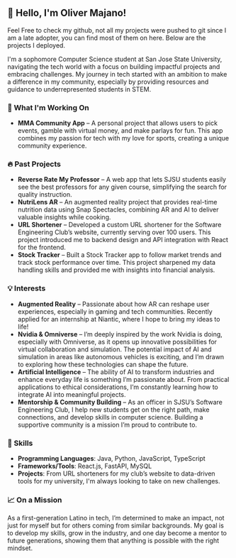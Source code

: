 ## 👋 Hello, I'm Oliver Majano!

Feel Free to check my github, not all my projects were pushed to git since I am a late adopter, you can find most of them on here. 
Below are the projects I deployed.

I'm a sophomore Computer Science student at San Jose State University, navigating the tech world with a focus on building impactful projects and embracing challenges. My journey in tech started with an ambition to make a difference in my community, especially by providing resources and guidance to underrepresented students in STEM.

### 🚀 What I'm Working On
- **MMA Community App** – A personal project that allows users to pick events, gamble with virtual money, and make parlays for fun. This app combines my passion for tech with my love for sports, creating a unique community experience.

### 🔥 Past Projects
- **Reverse Rate My Professor** – A web app that lets SJSU students easily see the best professors for any given course, simplifying the search for quality instruction.
- **NutriLens AR** – An augmented reality project that provides real-time nutrition data using Snap Spectacles, combining AR and AI to deliver valuable insights while cooking.
- **URL Shortener** – Developed a custom URL shortener for the Software Engineering Club’s website, currently serving over 100 users. This project introduced me to backend design and API integration with React for the frontend.
- **Stock Tracker** – Built a Stock Tracker app to follow market trends and track stock performance over time. This project sharpened my data handling skills and provided me with insights into financial analysis.


### 💡 Interests
- **Augmented Reality** – Passionate about how AR can reshape user experiences, especially in gaming and tech communities. Recently applied for an internship at Niantic, where I hope to bring my ideas to life!
- **Nvidia & Omniverse** – I’m deeply inspired by the work Nvidia is doing, especially with Omniverse, as it opens up innovative possibilities for virtual collaboration and simulation. The potential impact of AI and simulation in areas like autonomous vehicles is exciting, and I’m drawn to exploring how these technologies can shape the future.
- **Artificial Intelligence** – The ability of AI to transform industries and enhance everyday life is something I’m passionate about. From practical applications to ethical considerations, I’m constantly learning how to integrate AI into meaningful projects.
- **Mentorship & Community Building** – As an officer in SJSU’s Software Engineering Club, I help new students get on the right path, make connections, and develop skills in computer science. Building a supportive community is a mission I’m proud to contribute to.

### 🔧 Skills
- **Programming Languages**: Java, Python, JavaScript, TypeScript
- **Frameworks/Tools**: React.js, FastAPI, MySQL
- **Projects**: From URL shorteners for my club’s website to data-driven tools for my university, I'm always looking to take on new challenges.

### 📈 On a Mission
As a first-generation Latino in tech, I’m determined to make an impact, not just for myself but for others coming from similar backgrounds. My goal is to develop my skills, grow in the industry, and one day become a mentor to future generations, showing them that anything is possible with the right mindset.
